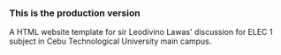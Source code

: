 ### This is the production version
A HTML website template for sir Leodivino Lawas' discussion for ELEC 1 subject in Cebu Technological University main campus.
